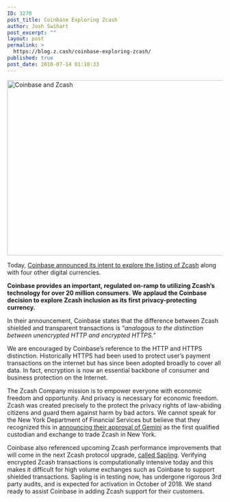 ```yaml
---
ID: 3270
post_title: Coinbase Exploring Zcash
author: Josh Swihart
post_excerpt: ""
layout: post
permalink: >
  https://blog.z.cash/coinbase-exploring-zcash/
published: true
post_date: 2018-07-14 01:18:33
---
```

<img class="aligncenter wp-image-3282 size-full" src="https://blog.z.cash/wp-content/uploads/2018/07/coinbase_z2.png" alt="Coinbase and Zcash" width="1320" height="410" />

<span style="font-weight: 400;">Today, </span><a href="https://blog.coinbase.com/coinbase-is-exploring-cardano-basic-attention-token-stellar-zcash-and-0x-9e44f0eb823f" target="_blank" rel="noopener"><span style="font-weight: 400;">Coinbase announced its intent to explore the listing of Zcash</span></a><span style="font-weight: 400;"> along with four other digital currencies. </span>

<b>Coinbase provides an important, regulated on-ramp to utilizing Zcash’s technology for over 20 million consumers</b><span style="font-weight: 400;">. </span><b>We applaud the Coinbase decision to explore Zcash inclusion as its first privacy-protecting currency.</b>

<span style="font-weight: 400;">In their announcement, Coinbase states that the difference between Zcash shielded and transparent transactions is “</span><i><span style="font-weight: 400;">analogous to the distinction between unencrypted HTTP and encrypted HTTPS.”</span></i>

<span style="font-weight: 400;">We are encouraged by Coinbase’s reference to the HTTP and HTTPS distinction. Historically HTTPS had been used to protect user’s payment transactions on the internet but has since been adopted broadly to cover all data. In fact, encryption is now an essential backbone of consumer and business protection on the Internet.</span>

<span style="font-weight: 400;">The Zcash Company mission is to empower everyone with economic freedom and opportunity. And privacy is necessary for economic freedom. Zcash was created precisely to the protect the privacy rights of law-abiding citizens and guard them against harm by bad actors. We cannot speak for the New York Department of Financial Services but believe that they recognized this in </span><a href="https://www.dfs.ny.gov/about/press/pr1805141.htm" target="_blank" rel="noopener"><span style="font-weight: 400;">announcing their approval of Gemini</span></a><span style="font-weight: 400;"> as the first qualified custodian and exchange to trade Zcash in New York.</span>

<span style="font-weight: 400;">Coinbase also referenced upcoming Zcash performance improvements that will come in the next Zcash protocol upgrade, </span><a href="https://blog.z.cash/whats-new-in-sapling/" target="_blank" rel="noopener"><span style="font-weight: 400;">called Sapling</span></a><span style="font-weight: 400;">. Verifying encrypted Zcash transactions is computationally intensive today and this makes it difficult for high volume exchanges such as Coinbase to support shielded transactions. Sapling is in testing now, has undergone rigorous 3rd party audits, and is expected for activation in October of 2018. We stand ready to assist Coinbase in adding Zcash support for their customers.</span>